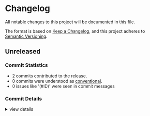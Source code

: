 # Changelog

All notable changes to this project will be documented in this file.

The format is based on [Keep a Changelog](https://keepachangelog.com/en/1.0.0/),
and this project adheres to [Semantic Versioning](https://semver.org/spec/v2.0.0.html).

## Unreleased

### Commit Statistics

<csr-read-only-do-not-edit/>

 - 2 commits contributed to the release.
 - 0 commits were understood as [conventional](https://www.conventionalcommits.org).
 - 0 issues like '(#ID)' were seen in commit messages

### Commit Details

<csr-read-only-do-not-edit/>

<details><summary>view details</summary>

 * **Uncategorized**
    - Get rid of benchmarks for now, move mds ([`7526439`](https://github.com/denehoffman/rustitude/commit/7526439994bed98a457aa67fbd223ecf93e95b26))
    - First attempt separating submodules ([`605a77e`](https://github.com/denehoffman/rustitude/commit/605a77e83e418b2e6658d01e4f05a62c46347012))
</details>

